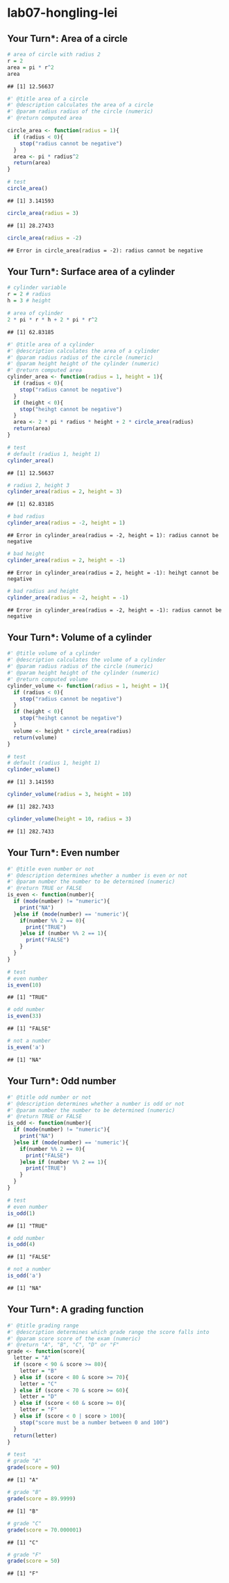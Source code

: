 lab07-hongling-lei
================

Your Turn\*: Area of a circle
-----------------------------

``` r
# area of circle with radius 2
r = 2
area = pi * r^2
area
```

    ## [1] 12.56637

``` r
#' @title area of a circle
#' @description calculates the area of a circle
#' @param radius radius of the circle (numeric)
#' @return computed area

circle_area <- function(radius = 1){
  if (radius < 0){
    stop("radius cannot be negative")
  }
  area <- pi * radius^2
  return(area)
}

# test
circle_area()
```

    ## [1] 3.141593

``` r
circle_area(radius = 3)
```

    ## [1] 28.27433

``` r
circle_area(radius = -2)
```

    ## Error in circle_area(radius = -2): radius cannot be negative

Your Turn\*: Surface area of a cylinder
---------------------------------------

``` r
# cylinder variable
r = 2 # radius
h = 3 # height

# area of cylinder
2 * pi * r * h + 2 * pi * r^2
```

    ## [1] 62.83185

``` r
#' @title area of a cylinder
#' @description calculates the area of a cylinder
#' @param radius radius of the circle (numeric)
#' @param height height of the cylinder (numeric)
#' @return computed area
cylinder_area <- function(radius = 1, height = 1){
  if (radius < 0){
    stop("radius cannot be negative") 
  }
  if (height < 0){
    stop("heihgt cannot be negative")
  }
  area <- 2 * pi * radius * height + 2 * circle_area(radius)
  return(area)
}

# test
# default (radius 1, height 1)
cylinder_area()
```

    ## [1] 12.56637

``` r
# radius 2, height 3
cylinder_area(radius = 2, height = 3)
```

    ## [1] 62.83185

``` r
# bad radius
cylinder_area(radius = -2, height = 1)
```

    ## Error in cylinder_area(radius = -2, height = 1): radius cannot be negative

``` r
# bad height
cylinder_area(radius = 2, height = -1)
```

    ## Error in cylinder_area(radius = 2, height = -1): heihgt cannot be negative

``` r
# bad radius and height 
cylinder_area(radius = -2, height = -1)
```

    ## Error in cylinder_area(radius = -2, height = -1): radius cannot be negative

Your Turn\*: Volume of a cylinder
---------------------------------

``` r
#' @title volume of a cylinder
#' @description calculates the volume of a cylinder
#' @param radius radius of the circle (numeric)
#' @param height height of the cylinder (numeric)
#' @return computed volume
cylinder_volume <- function(radius = 1, height = 1){
  if (radius < 0){
    stop("radius cannot be negative") 
  }
  if (height < 0){
    stop("heihgt cannot be negative")
  }
  volume <- height * circle_area(radius)
  return(volume)
}
```

``` r
# test
# default (radius 1, height 1)
cylinder_volume()
```

    ## [1] 3.141593

``` r
cylinder_volume(radius = 3, height = 10)
```

    ## [1] 282.7433

``` r
cylinder_volume(height = 10, radius = 3)
```

    ## [1] 282.7433

Your Turn\*: Even number
------------------------

``` r
#' @title even number or not
#' @description determines whether a number is even or not
#' @param number the number to be determined (numeric)
#' @return TRUE or FALSE
is_even <- function(number){
  if (mode(number) != "numeric"){
    print("NA")
  }else if (mode(number) == 'numeric'){
    if(number %% 2 == 0){
      print("TRUE")
    }else if (number %% 2 == 1){
      print("FALSE")
    }
  }
}

# test
# even number
is_even(10)
```

    ## [1] "TRUE"

``` r
# odd number
is_even(33)
```

    ## [1] "FALSE"

``` r
# not a number
is_even('a')
```

    ## [1] "NA"

Your Turn\*: Odd number
-----------------------

``` r
#' @title odd number or not
#' @description determines whether a number is odd or not
#' @param number the number to be determined (numeric)
#' @return TRUE or FALSE
is_odd <- function(number){
  if (mode(number) != "numeric"){
    print("NA")
  }else if (mode(number) == 'numeric'){
    if(number %% 2 == 0){
      print("FALSE")
    }else if (number %% 2 == 1){
      print("TRUE")
    }
  }
}

# test
# even number
is_odd(1)
```

    ## [1] "TRUE"

``` r
# odd number
is_odd(4)
```

    ## [1] "FALSE"

``` r
# not a number
is_odd('a')
```

    ## [1] "NA"

Your Turn\*: A grading function
-------------------------------

``` r
#' @title grading range
#' @description determines which grade range the score falls into
#' @param score score of the exam (numeric)
#' @return "A", "B", "C", "D" or "F"
grade <- function(score){
  letter = "A"
  if (score < 90 & score >= 80){
    letter = "B"
  } else if (score < 80 & score >= 70){
    letter = "C"
  } else if (score < 70 & score >= 60){
    letter = "D"
  } else if (score < 60 & score >= 0){
    letter = "F"
  } else if (score < 0 | score > 100){
    stop("score must be a number between 0 and 100")
  }
  return(letter)
}

# test
# grade "A"
grade(score = 90)
```

    ## [1] "A"

``` r
# grade "B"
grade(score = 89.9999)
```

    ## [1] "B"

``` r
# grade "C"
grade(score = 70.000001)
```

    ## [1] "C"

``` r
# grade "F"
grade(score = 50)
```

    ## [1] "F"
